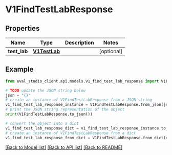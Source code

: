 # V1FindTestLabResponse


## Properties

Name | Type | Description | Notes
------------ | ------------- | ------------- | -------------
**test_lab** | [**V1TestLab**](V1TestLab.md) |  | [optional] 

## Example

```python
from eval_studio_client.api.models.v1_find_test_lab_response import V1FindTestLabResponse

# TODO update the JSON string below
json = "{}"
# create an instance of V1FindTestLabResponse from a JSON string
v1_find_test_lab_response_instance = V1FindTestLabResponse.from_json(json)
# print the JSON string representation of the object
print(V1FindTestLabResponse.to_json())

# convert the object into a dict
v1_find_test_lab_response_dict = v1_find_test_lab_response_instance.to_dict()
# create an instance of V1FindTestLabResponse from a dict
v1_find_test_lab_response_from_dict = V1FindTestLabResponse.from_dict(v1_find_test_lab_response_dict)
```
[[Back to Model list]](../README.md#documentation-for-models) [[Back to API list]](../README.md#documentation-for-api-endpoints) [[Back to README]](../README.md)


